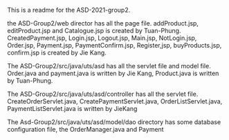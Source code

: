 This is a readme for the ASD-2021-group2.

the ASD-Group2/web director has all the page file. addProduct.jsp, editProduct.jsp and Catalogue.jsp is created by Tuan-Phung. CreatedPayment.jsp, Login.jsp, Logout.jsp, Main.jsp, NotLogin.jsp, Order.jsp, Payment.jsp, PaymentConfirm.jsp, Register,jsp, buyProducts.jsp, confirm.jsp is created by Jie Kang.

The ASD-Group2/src/java/uts/asd has all the servlet file and model file. Order.java and payment.java is written by Jie Kang, Product.java is written by Tuan-Phung.

The ASD-Group2/src/java/uts/asd/controller has all the servlet file. CreateOrderServlet.java, CreatePaymentServlet.java, OrderListServlet.java, PaymentListServlet.java is written by JieKang

The Asd-Group2/src/java/uts/asd/model/dao directory has some database configuration file, the OrderManager.java and Payment
